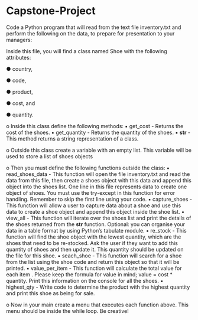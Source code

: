 # Capstone-Project

Code a Python program that will read from the text file inventory.txt and perform the following on the data, to prepare for presentation to your managers:

Inside this file, you will find a class named Shoe with the following
attributes:

● country,

● code,

● product,

● cost, and

● quantity.

o Inside this class define the following methods:
▪ get_cost - Returns the cost of the shoes.
▪ get_quantity - Returns the quantity of the shoes.
▪ __str__ - This method returns a string representation of a class.

o Outside this class create a variable with an empty list. This variable will be used to store a list of shoes objects

o Then you must define the following functions outside the class:
▪ read_shoes_data - This function will open the file inventory.txt and read the data from this file, then create a shoes object with this data and append this object into the shoes list. One line in this file represents data to create one object of shoes. You must use the try-except in this function for error handling. Remember to skip the first line using your code.
▪ capture_shoes - This function will allow a user to capture data about a shoe and use this data to create a shoe object and append this object inside the shoe list.
▪ view_all - This function will iterate over the shoes list and print the details of the shoes returned from the __str__ function. Optional: you can organise your data in a table format by using Python’s tabulate module.
▪ re_stock - This function will find the shoe object with the lowest quantity, which are the shoes that need to be re-stocked. Ask the user if they want to add this quantity of shoes and then update it. This quantity should be updated on the file for this shoe.
▪ seach_shoe - This function will search for a shoe from the list using the shoe code and return this object so that it will be printed.
▪ value_per_item - This function will calculate the total value for each item . Please keep the formula for value in mind; value = cost * quantity. Print this information on the console for all the shoes.
▪ highest_qty - Write code to determine the product with the highest quantity and print this shoe as being for sale.

o Now in your main create a menu that executes each function above. This menu should be inside the while loop. Be creative!
